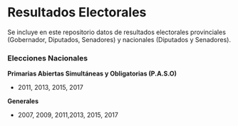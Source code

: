 # Resultados Electorales

Se incluye en este repositorio datos de resultados electorales provinciales (Gobernador, Diputados, Senadores) y nacionales (Diputados y Senadores). 


### Elecciones Nacionales
 **Primarias Abiertas Simultáneas y Obligatorias (P.A.S.O)**
 - 2011, 2013,  2015, 2017
 
 **Generales**
-  2007, 2009, 2011,2013, 2015, 2017
